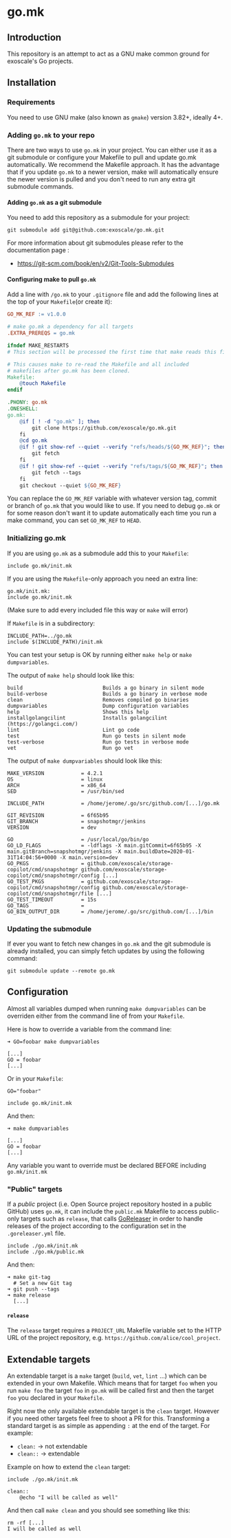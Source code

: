 # go.mk

## Introduction

This repository is an attempt to act as a GNU make common ground for exoscale's Go projects.


## Installation

### Requirements

You need to use GNU make (also known as `gmake`) version 3.82+, ideally 4+.


### Adding `go.mk` to your repo

There are two ways to use `go.mk` in your project.
You can either use it as a git submodule or configure your Makefile to pull and update go.mk automatically.
We recommend the Makefile approach.
It has the advantage that if you update `go.mk` to a newer version, make will automatically ensure the newer version is pulled and you don't need to run any extra git submodule commands.

#### Adding `go.mk` as a git submodule

You need to add this repository as a submodule for your project:

    git submodule add git@github.com:exoscale/go.mk.git


For more information about git submodules please refer to the documentation
page :

- https://git-scm.com/book/en/v2/Git-Tools-Submodules

#### Configuring make to pull `go.mk`

Add a line with `/go.mk` to your `.gitignore` file and
add the following lines at the top of your `Makefile`(or create it):

``` makefile
GO_MK_REF := v1.0.0

# make go.mk a dependency for all targets
.EXTRA_PREREQS = go.mk

ifndef MAKE_RESTARTS
# This section will be processed the first time that make reads this file.

# This causes make to re-read the Makefile and all included
# makefiles after go.mk has been cloned.
Makefile:
	@touch Makefile
endif

.PHONY: go.mk
.ONESHELL:
go.mk:
	@if [ ! -d "go.mk" ]; then
		git clone https://github.com/exoscale/go.mk.git
	fi
	@cd go.mk
	@if ! git show-ref --quiet --verify "refs/heads/${GO_MK_REF}"; then
		git fetch
	fi
	@if ! git show-ref --quiet --verify "refs/tags/${GO_MK_REF}"; then
		git fetch --tags
	fi
	git checkout --quiet ${GO_MK_REF}
```

You can replace the `GO_MK_REF` variable with whatever version tag, commit or branch of `go.mk` that you would like to use.
If you need to debug `go.mk` or for some reason don't want it to update automatically each time you run a make command, you can set `GO_MK_REF` to `HEAD`.

### Initializing go.mk

If you are using `go.mk` as a submodule add this to your `Makefile`:

    include go.mk/init.mk

If you are using the `Makefile`-only approach you need an extra line:

    go.mk/init.mk:
    include go.mk/init.mk

(Make sure to add every included file this way or `make` will error)

If `Makefile` is in a subdirectory:

    INCLUDE_PATH=../go.mk
    include $(INCLUDE_PATH)/init.mk

You can test your setup is OK by running either `make help` or `make dumpvariables`.

The output of `make help` should look like this:

    build                          Builds a go binary in silent mode
    build-verbose                  Builds a go binary in verbose mode
    clean                          Removes compiled go binaries
    dumpvariables                  Dump configuration variables
    help                           Shows this help
    installgolangcilint            Installs golangcilint (https://golangci.com/)
    lint                           Lint go code
    test                           Run go tests in silent mode
    test-verbose                   Run go tests in verbose mode
    vet                            Run go vet

The output of `make dumpvariables` should look like this:

    MAKE_VERSION            = 4.2.1
    OS                      = linux
    ARCH                    = x86_64
    SED                     = /usr/bin/sed

    INCLUDE_PATH            = /home/jerome/.go/src/github.com/[...]/go.mk

    GIT_REVISION            = 6f65b95
    GIT_BRANCH              = snapshotmgr/jenkins
    VERSION                 = dev

    GO                      = /usr/local/go/bin/go
    GO_LD_FLAGS             = -ldflags -X main.gitCommit=6f65b95 -X main.gitBranch=snapshotmgr/jenkins -X main.buildDate=2020-01-31T14:04:56+0000 -X main.version=dev
    GO_PKGS                 = github.com/exoscale/storage-copilot/cmd/snapshotmgr github.com/exoscale/storage-copilot/cmd/snapshotmgr/config [...]
    GO_TEST_PKGS            = github.com/exoscale/storage-copilot/cmd/snapshotmgr/config github.com/exoscale/storage-copilot/cmd/snapshotmgr/file [...]
    GO_TEST_TIMEOUT         = 15s
    GO_TAGS                 = 
    GO_BIN_OUTPUT_DIR       = /home/jerome/.go/src/github.com/[...]/bin


### Updating the submodule

If ever you want to fetch new changes in `go.mk` and the git submodule is
already installed, you can simply fetch updates by using the following command:

    git submodule update --remote go.mk


## Configuration

Almost all variables dumped when running `make dumpvariables` can be overriden
either from the command line of from your `Makefile`.

Here is how to override a variable from the command line:

    ➜ GO=foobar make dumpvariables

    [...]
    GO = foobar
    [...]

Or in your `Makefile`:

    GO="foobar"

    include go.mk/init.mk

And then:

    ➜ make dumpvariables

    [...]
    GO = foobar
    [...]

Any variable you want to override must be declared BEFORE including `go.mk/init.mk`


### "Public" targets

If a *public* project (i.e. Open Source project repository hosted in a public
GitHub) uses `go.mk`, it can include the `public.mk` Makefile to access
public-only targets such as `release`, that calls [GoReleaser][goreleaser] in
order to handle releases of the project according to the configuration set in
the `.goreleaser.yml` file.

    include ./go.mk/init.mk
    include ./go.mk/public.mk

And then:

    ➜ make git-tag
      # Set a new Git tag
    ➜ git push --tags
    ➜ make release
      [...]


#### `release`

The `release` target requires a `PROJECT_URL` Makefile variable set to the HTTP
URL of the project repository, e.g. `https://github.com/alice/cool_project`.

## Extendable targets

An extendable target is a `make` target (`build`, `vet`, `lint` ...) which can
be extended in your own Makefile. Which means that for target `foo` when you
run `make foo` the target `foo` in `go.mk` will be called first and then the
target `foo` you declared in your `Makefile`.

Right now the only available extendable target is the `clean` target. However
if you need other targets feel free to shoot a PR for this. Transforming a
standard target is as simple as appending `:` at the end of the target. For
example:

- `clean:` -> not extendable
- `clean::` -> extendable

Example on how to extend the `clean` target:


    include ./go.mk/init.mk

    clean::
        @echo "I will be called as well"

And then call `make clean` and you should see something like this:

    rm -rf [...]
    I will be called as well


[goreleaser]: https://goreleaser.com/
